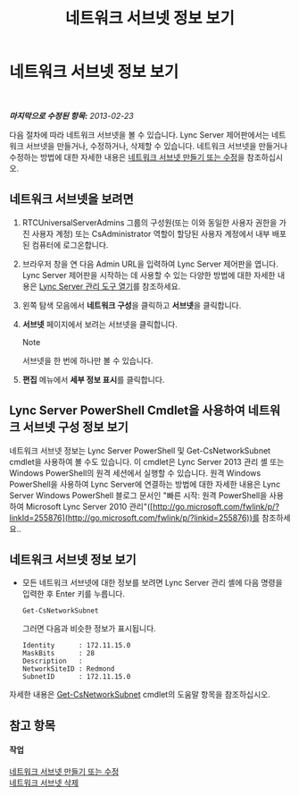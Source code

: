 ﻿---
title: 네트워크 서브넷 정보 보기
TOCTitle: 네트워크 서브넷 정보 보기
ms:assetid: 46f165f2-efe3-4cc1-9fee-a78b7f2ed41e
ms:mtpsurl: https://technet.microsoft.com/ko-kr/library/JJ688044(v=OCS.15)
ms:contentKeyID: 49885747
ms.date: 08/10/2015
mtps_version: v=OCS.15
ms.translationtype: HT
---

# 네트워크 서브넷 정보 보기

 

_**마지막으로 수정된 항목:** 2013-02-23_

다음 절차에 따라 네트워크 서브넷을 볼 수 있습니다. Lync Server 제어판에서는 네트워크 서브넷을 만들거나, 수정하거나, 삭제할 수 있습니다. 네트워크 서브넷을 만들거나 수정하는 방법에 대한 자세한 내용은 [네트워크 서브넷 만들기 또는 수정](lync-server-2013-create-or-modify-network-subnets.md)을 참조하십시오.

## 네트워크 서브넷을 보려면

1.  RTCUniversalServerAdmins 그룹의 구성원(또는 이와 동일한 사용자 권한을 가진 사용자 계정) 또는 CsAdministrator 역할이 할당된 사용자 계정에서 내부 배포된 컴퓨터에 로그온합니다.

2.  브라우저 창을 연 다음 Admin URL을 입력하여 Lync Server 제어판을 엽니다. Lync Server 제어판을 시작하는 데 사용할 수 있는 다양한 방법에 대한 자세한 내용은 [Lync Server 관리 도구 열기](lync-server-2013-open-lync-server-administrative-tools.md)를 참조하세요.

3.  왼쪽 탐색 모음에서 **네트워크 구성**을 클릭하고 **서브넷**을 클릭합니다.

4.  **서브넷** 페이지에서 보려는 서브넷을 클릭합니다.
    

    > [!NOTE]
    > 서브넷을 한 번에 하나만 볼 수 있습니다.



5.  **편집** 메뉴에서 **세부 정보 표시**를 클릭합니다.

## Lync Server PowerShell Cmdlet을 사용하여 네트워크 서브넷 구성 정보 보기

네트워크 서브넷 정보는 Lync Server PowerShell 및 Get-CsNetworkSubnet cmdlet을 사용하여 볼 수도 있습니다. 이 cmdlet은 Lync Server 2013 관리 셸 또는 Windows PowerShell의 원격 세션에서 실행할 수 있습니다. 원격 Windows PowerShell을 사용하여 Lync Server에 연결하는 방법에 대한 자세한 내용은 Lync Server Windows PowerShell 블로그 문서인 "빠른 시작: 원격 PowerShell을 사용하여 Microsoft Lync Server 2010 관리"([http://go.microsoft.com/fwlink/p/?linkId=255876](http://go.microsoft.com/fwlink/p/?linkid=255876))를 참조하세요..

## 네트워크 서브넷 정보 보기

  - 모든 네트워크 서브넷에 대한 정보를 보려면 Lync Server 관리 셸에 다음 명령을 입력한 후 Enter 키를 누릅니다.
    
        Get-CsNetworkSubnet
    
    그러면 다음과 비슷한 정보가 표시됩니다.
    
        Identity      : 172.11.15.0
        MaskBits      : 28
        Description   :
        NetworkSiteID : Redmond
        SubnetID      : 172.11.15.0

자세한 내용은 [Get-CsNetworkSubnet](get-csnetworksubnet.md) cmdlet의 도움말 항목을 참조하십시오.

## 참고 항목

#### 작업

[네트워크 서브넷 만들기 또는 수정](lync-server-2013-create-or-modify-network-subnets.md)  
[네트워크 서브넷 삭제](lync-server-2013-deleting-network-subnets.md)

